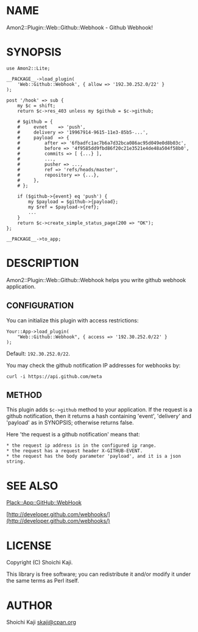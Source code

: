 # NAME

Amon2::Plugin::Web::Github::Webhook - Github Webhook!

# SYNOPSIS

    use Amon2::Lite;

    __PACKAGE__->load_plugin(
        'Web::Github::Webhook', { allow => '192.30.252.0/22' }
    );

    post '/hook' => sub {
        my $c = shift;
        return $c->res_403 unless my $github = $c->github;

        # $github = {
        #     evnet    => 'push',
        #     delivery => '19967914-9615-11e3-85b5-...',
        #     payload  => {
        #         after => '6fbadfc1ac7b6a7d32bca086ac95d049e0d8b03c',
        #         before => '4f9585dd9fbd86f20c21e3521e4de48a504f58b0',
        #         commits => [ {...} ],
        #         ...,
        #         pusher => ...,
        #         ref => 'refs/heads/master',
        #         repository => {...},
        #     },
        # };

        if ($github->{event} eq 'push') {
            my $payload = $github->{payload};
            my $ref = $payload->{ref};
            ...
        }
        return $c->create_simple_status_page(200 => "OK");
    };

    __PACKAGE__->to_app;

# DESCRIPTION

Amon2::Plugin::Web::Github::Webhook helps you write github webhook
application.

## CONFIGURATION

You can initialize this plugin with access restrictions:

    Your::App->load_plugin(
        "Web::Github::Webhook", { access => '192.30.252.0/22' }
    );

Default: `192.30.252.0/22`.

You may check the github notification IP addresses for webhooks by:

    curl -i https://api.github.com/meta

## METHOD

This plugin adds `$c->github` method to your application.
If the request is a github notification,
then it returns a hash containing 'event', 'delivery' and 'payload' as in
SYNOPSIS; otherwise returns false.

Here 'the request is a github notification' means that:

    * the request ip address is in the configured ip range.
    * the request has a request header X-GITHUB-EVENT.
    * the request has the body parameter 'payload', and it is a json string.

# SEE ALSO

[Plack::App::GitHub::WebHook](https://metacpan.org/pod/Plack::App::GitHub::WebHook)

[http://developer.github.com/webhooks/](http://developer.github.com/webhooks/)

# LICENSE

Copyright (C) Shoichi Kaji.

This library is free software; you can redistribute it and/or modify
it under the same terms as Perl itself.

# AUTHOR

Shoichi Kaji <skaji@cpan.org>
